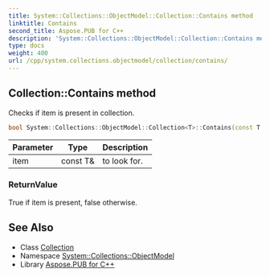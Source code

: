 ```yaml
---
title: System::Collections::ObjectModel::Collection::Contains method
linktitle: Contains
second_title: Aspose.PUB for C++
description: 'System::Collections::ObjectModel::Collection::Contains method. Checks if item is present in collection in C++.'
type: docs
weight: 400
url: /cpp/system.collections.objectmodel/collection/contains/
---
```

## Collection::Contains method


Checks if item is present in collection.

```cpp
bool System::Collections::ObjectModel::Collection<T>::Contains(const T &item) const override
```


| Parameter | Type | Description |
| --- | --- | --- |
| item | const T\& | to look for. |

### ReturnValue

True if item is present, false otherwise.

## See Also

* Class [Collection](../)
* Namespace [System::Collections::ObjectModel](../../)
* Library [Aspose.PUB for C++](../../../)
